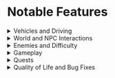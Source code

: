 # Notable Features

<details>
  <summary>Vehicles and Driving</summary>
  &#10240;
  
  ![expanded blurb](https://i.imgur.com/m5ypLS3.png)
  
  &#10240;
  
  </details>

<details>
  
  <summary>World and NPC Interactions</summary>
  &#10240;
  
test
  
  &#10240;
  
</details>

<details>
  <summary>Enemies and Difficulty</summary>
  &#10240;
  
 test
  
  &#10240;
  
</details>

<details>
  <summary>Gameplay</summary>
  &#10240;
  
  test
  
  &#10240;
  
</details>

<details>
  <summary>Quests</summary>
  &#10240;
  
 test
  
   &#10240;
  
</details>

<details>
  <summary>Quality of Life and Bug Fixes</summary>
  &#10240;
  
 test
  
  &#10240;
  
</details>
